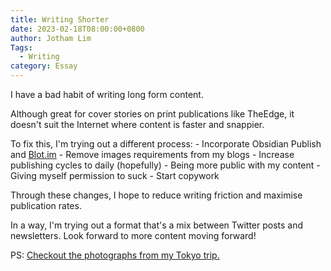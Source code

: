 ```yaml
---
title: Writing Shorter
date: 2023-02-18T08:00:00+0800
author: Jotham Lim
Tags:
  - Writing
category: Essay
---
```


I have a bad habit of writing long form content.

Although great for cover stories on print publications like TheEdge, it doesn't suit the Internet where content is faster and snappier.

To fix this, I'm trying out a different process: - Incorporate Obsidian Publish and [Blot.im](http://Blot.im) - Remove images requirements from my blogs - Increase publishing cycles to daily (hopefully) - Being more public with my content - Giving myself permission to suck - Start copywork

Through these changes, I hope to reduce writing friction and maximise publication rates.

In a way, I'm trying out a format that's a mix between Twitter posts and newsletters. Look forward to more content moving forward!

PS: [Checkout the photographs from my Tokyo trip.](https://photos.jothamlim.me/)
 